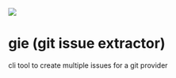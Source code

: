 [![](https://img.shields.io/github/workflow/status/deni1688/gie/Go?longCache=tru&label=CI&logo=github%20actions&logoColor=fff)](https://github.com/deni1688/gie/actions?query=workflow%3AGo)

# gie (git issue extractor)
cli tool to create multiple issues for a git provider
